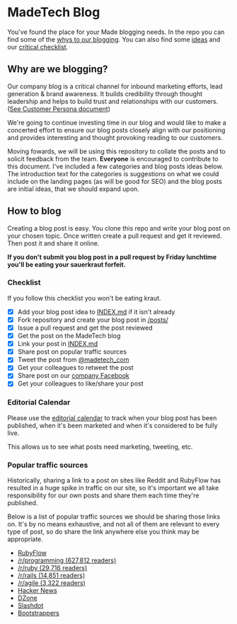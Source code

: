 # MadeTech Blog

You've found the place for your Made blogging needs. In the repo you can find
some of the [whys to our blogging](#why-are-we-blogging). You can also find some
[ideas](INDEX.md) and our [critical checklist](#checklist).

## Why are we blogging?

Our company blog is a critical channel for inbound marketing efforts, lead generation & brand awareness. It builds credibility through thought leadership and helps to build trust and relationships with our customers. ([See Customer Persona document](https://docs.google.com/a/maine-associates.com/document/d/1S0VF2oMMGqyHByisSmGDMGpZgTUcuh-38J9rg6GpcEQ/edit?usp=sharing))

We're going to continue investing time in our blog and would like to make a concerted effort to ensure our blog posts closely align with our positioning and provides interesting and thought provoking reading to our customers.

Moving fowards, we will be using this repository to collate the posts and to solicit feedback from the team. **Everyone** is encouraged to contribute to this document. I've included a few categories and blog posts ideas below. The introduction text for the categories is suggestions on what we could include on the landing pages (as will be good for SEO) and the blog posts are initial ideas, that we should expand upon.

## How to blog

Creating a blog post is easy. You clone this repo and write your blog post on
your chosen topic. Once written create a pull request and get it reviewed.
Then post it and share it online.

**If you don't submit you blog post in a pull request by Friday lunchtime you'll
be eating your sauerkraut forfeit.**

### Checklist

If you follow this checklist you won't be eating kraut.

 - [x] Add your blog post idea to [INDEX.md](INDEX.md) if it isn't already
 - [x] Fork repository and create your blog post in [/posts/](/posts/)
 - [x] Issue a pull request and get the post reviewed
 - [x] Get the post on the MadeTech blog
 - [x] Link your post in [INDEX.md](INDEX.md)
 - [x] Share post on popular traffic sources
 - [x] Tweet the post from [@madetech_com](https://twitter.com/madetech_com)
 - [x] Get your colleagues to retweet the post
 - [x] Share post on our [company Facebook](https://www.facebook.com/madetech)
 - [x] Get your colleagues to like/share your post

### Editorial Calendar

Please use the [editorial calendar](https://trello.com/b/jDROwI93/editorial-calendar)
to track when your blog post has been published, when it's been marketed and
when it's considered to be fully live.

This allows us to see what posts need marketing, tweeting, etc.

### Popular traffic sources

Historically, sharing a link to a post on sites like Reddit and RubyFlow has resulted in a huge spike in traffic on our site, so it's important we all take responsibility for our own posts and share them each time they're published.

Below is a list of popular traffic sources we should be sharing those links on. It's by no means exhaustive, and not all of them are relevant to every type of post, so do share the link anywhere else you think may be appropriate.

- [RubyFlow](http://www.rubyflow.com)
- [/r/programming (627,812 readers)](http://www.reddit.com/r/programming)
- [/r/ruby (29,716 readers)](http://www.reddit.com/r/ruby)
- [/r/rails (14,851 readers)](http://www.reddit.com/r/rails)
- [/r/agile (3,322 readers)](http://www.reddit.com/r/agile)
- [Hacker News](https://news.ycombinator.com/submit)
- [DZone](https://dzone.com/links)
- [Slashdot](http://developers.slashdot.org/)
- [Bootstrappers](http://www.bootstrappers.io/)
